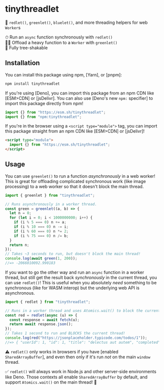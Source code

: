 # tinythreadlet

🎨 `redlet()`, `greenlet()`, `bluelet()`, and more threading helpers for web
`Worker`s

<div align="center">

</div>

⏱ Run an `async` function synchronously with `redlet()` \
🏃‍♂️ Offload a heavy function to a `Worker` with `greenlet()` \
🌳 Fully tree-shakable

## Installation

You can install this package using npm, [Yarn], or [pnpm]:

```sh
npm install tinythreadlet
```

If you're using [Deno], you can import this package from an npm CDN like
[ESM>CDN] or [jsDelivr]. You can also use [Deno's new `npm:` specifier] to
import this package directly from npm!

```ts
import {} from "https://esm.sh/tinythreadlet";
import {} from "npm:tinythreadlet";
```

If you're in the browser using a `<script type="module">` tag, you can import
this package straight from an npm CDN like [ESM>CDN] or [jsDelivr]!

```html
<script type="module">
  import {} from "https://esm.sh/tinythreadlet";
</script>
```

## Usage

You can use `greenlet()` to run a function _asynchronously_ in a web worker!
This is great for offloading complicated synchronous work (like image
processing) to a web worker so that it doesn't block the main thread.

```js
import { greenlet } from "tinythreadlet";

// Runs asynchronously in a worker thread.
const green = greenlet((a, b) => {
  let n = 0;
  for (let i = 0; i < 1000000000; i++) {
    if (i % 5 === 0) n += a;
    if (i % 10 === 0) n -= i;
    if (i % 60 === 0) n *= 2;
    if (i % 75 === 0) n /= b;
  }
  return n;
});
// Takes ~3 seconds to run, but doesn't block the main thread!
console.log(await green(1, 200));
//=> -2066010092.990183
```

If you want to go the other way and run an `async` function in a worker thread,
but still get the result back _synchronously_ in the current thread, you can use
`redlet()`! This is useful when you absolutely _need_ something to be
synchronous (like for WASM interop) but the underlying web API is asynchronous.

```js
import { redlet } from "tinythreadlet";

// Runs in a worker thread and uses Atomics.wait() to block the current thread.
const red = redlet(async (u) => {
  const response = await fetch(u);
  return await response.json();
});
// Takes 1 second to run and BLOCKS the current thread!
console.log(red("https://jsonplaceholder.typicode.com/todos/1"));
//=> { "userId": 1, "id": 1, "title": "delectus aut autem", "completed": false }
```

⚠️ `redlet()` only works in browsers if you have [enabled `SharedArrayBuffer`],
and even then only if it's run _not_ on the main `window` thread.

✅ `redlet()` will always work in Node.js and other server-side environments
like Deno. Those contexts all enable `SharedArrayBuffer` by default, and support
`Atomics.wait()` on the main thread! 🎉
